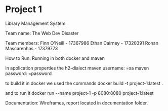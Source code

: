 # Project 1
Library Management System 

Team name: The Web Dev Disaster

Team members:
Finn O'Neill - 17367986
Ethan Cairney - 17320391
Ronan Mascarenhas - 17379773

How to Run:
Running in both docker and maven

in application properties the h2-dialect
maven username: =sa
maven password: =password

to build it in docker we used the commands
docker build -t project-1:latest .

and to run it 
docker run --name project-1 -p 8080:8080 project-1:latest

Documentation:
Wireframes, report located in documentation folder.

